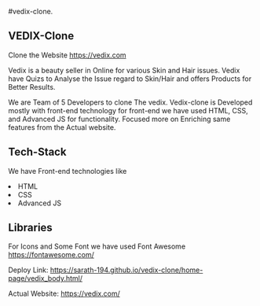 #vedix-clone.
<h2>VEDIX-Clone</h2>

<p>Clone the Website <a href='https://vedix.com/'>https://vedix.com</a></p>
<p>Vedix is a beauty seller in Online for various Skin and Hair issues. Vedix have Quizs to Analyse the Issue regard to Skin/Hair and offers Products for Better Results.</p>
<p> We are Team of 5 Developers to clone The vedix. Vedix-clone is Developed mostly with front-end technology for front-end we have used HTML, CSS, and Advanced JS for functionality. Focused more on Enriching same features from the Actual website.</p>

<h2> Tech-Stack</h2>
<p> We have Front-end technologies like</p>
<li>HTML</li>
<li>CSS</li>
<li>Advanced JS</li>

<h2> Libraries</h2>
<p> For Icons and Some Font we have used Font Awesome <a href='https://fontawesome.com/'>https://fontawesome.com/</a></p>


<p> Deploy Link: <a href='https://sarath-194.github.io/vedix-clone/home-page/vedix_body.html'>https://sarath-194.github.io/vedix-clone/home-page/vedix_body.html/</a> </p>
<p> Actual Website: <a href='https://vedix-.com/'>https://vedix.com/</a> </p>

